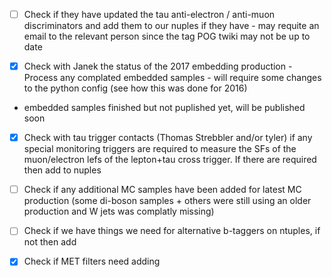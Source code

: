 - [ ] Check if they have updated the tau anti-electron / anti-muon discriminators and add them to our nuples if they have - may requite an email to the relevant person since the tag POG twiki may not be up to date

- [x] Check with Janek the status of the 2017 embedding production - Process any complated embedded samples - will require some changes to the python config (see how this was done for 2016)
- embedded samples finished but not puplished yet, will be published soon

- [x] Check with tau trigger contacts (Thomas Strebbler and/or tyler) if any special monitoring triggers are required to measure the SFs of the muon/electron lefs of the lepton+tau cross trigger. If there are required then add to nuples

- [ ] Check if any additional MC samples have been added for latest MC production (some di-boson samples + others were still using an older production and W jets was complatly missing)

- [ ] Check if we have things we need for alternative b-taggers on ntuples, if not then add

- [x] Check if MET filters need adding
